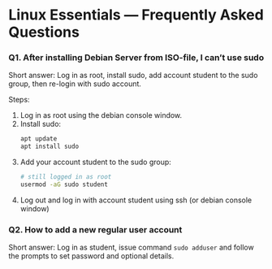 # Linux Essentials — Frequently Asked Questions

### Q1. After installing Debian Server from ISO-file, I can’t use sudo

Short answer: Log in as root, install sudo, add account student to the sudo group, then re-login with sudo account.

Steps:
1. Log in as root using the debian console window.
2. Install sudo:
   ```bash
   apt update
   apt install sudo
   ```
3. Add your account student to the sudo group:
   ```bash
   # still logged in as root
   usermod -aG sudo student
      ```
4. Log out and log in with account student using ssh (or debian console window)



### Q2. How to add a new regular user account

Short answer: Log in as student, issue command `sudo adduser` and follow the prompts to set password and optional details.
